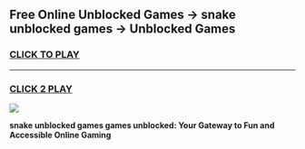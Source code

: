 
## Free Online Unblocked Games → snake unblocked games → Unblocked Games
<h3>
<a href="https://premium.freeplayer.one?title=snake_unblocked_games&ref=21F">CLICK TO PLAY</a></h3>
<hr>

<h3>
<a href="https://premium.freeplayer.one?title=snake_unblocked_games&ref=21F">CLICK 2 PLAY</a>
  
</h3>

<a href="https://premium.freeplayer.one?title=snake_unblocked_games&ref=21F/"><img src="https://clearcache.store/games.png"></a>


**snake unblocked games games unblocked: Your Gateway to Fun and Accessible Online Gaming**
